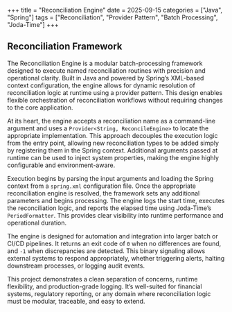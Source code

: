 +++
title = "Reconciliation Engine"
date = 2025-09-15
categories = ["Java", "Spring"]
tags = ["Reconciliation", "Provider Pattern", "Batch Processing", "Joda-Time"]
+++

## Reconciliation Framework

The Reconciliation Engine is a modular batch-processing framework designed to execute named reconciliation routines with
precision and operational clarity. Built in Java and powered by Spring’s XML-based context configuration, the engine
allows for dynamic resolution of reconciliation logic at runtime using a provider pattern. This design enables flexible
orchestration of reconciliation workflows without requiring changes to the core application.

At its heart, the engine accepts a reconciliation name as a command-line argument and uses a
`Provider<String, ReconcileEngine>` to locate the appropriate implementation. This approach decouples the execution
logic from the entry point, allowing new reconciliation types to be added simply by registering them in the Spring
context. Additional arguments passed at runtime can be used to inject system properties, making the engine highly
configurable and environment-aware.

Execution begins by parsing the input arguments and loading the Spring context from a `spring.xml` configuration file.
Once the appropriate reconciliation engine is resolved, the framework sets any additional parameters and begins
processing. The engine logs the start time, executes the reconciliation logic, and reports the elapsed time using
Joda-Time’s `PeriodFormatter`. This provides clear visibility into runtime performance and operational duration.

The engine is designed for automation and integration into larger batch or CI/CD pipelines. It returns an exit code of
`0` when no differences are found, and `-1` when discrepancies are detected. This binary signaling allows external
systems to respond appropriately, whether triggering alerts, halting downstream processes, or logging audit events.

This project demonstrates a clean separation of concerns, runtime flexibility, and production-grade logging. It’s
well-suited for financial systems, regulatory reporting, or any domain where reconciliation logic must be modular,
traceable, and easy to extend.
